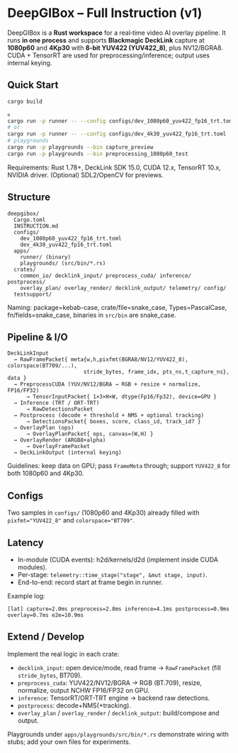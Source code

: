 # DeepGIBox – Full Instruction (v1)

DeepGIBox is a **Rust workspace** for a real‑time video AI overlay pipeline. It runs **in one process** and supports **Blackmagic DeckLink** capture at **1080p60** and **4Kp30** with **8‑bit YUV422 (YUV422_8)**, plus NV12/BGRA8. CUDA + TensorRT are used for preprocessing/inference; output uses internal keying.

## Quick Start
```bash
cargo build

แ
cargo run -p runner -- --config configs/dev_1080p60_yuv422_fp16_trt.toml
# or
cargo run -p runner -- --config configs/dev_4k30_yuv422_fp16_trt.toml
# playgrounds
cargo run -p playgrounds --bin capture_preview
cargo run -p playgrounds --bin preprocessing_1080p60_test
```
Requirements: Rust 1.78+, DeckLink SDK 15.0, CUDA 12.x, TensorRT 10.x, NVIDIA driver. (Optional) SDL2/OpenCV for previews.

## Structure
```
deepgibox/
  Cargo.toml
  INSTRUCTION.md
  configs/
    dev_1080p60_yuv422_fp16_trt.toml
    dev_4k30_yuv422_fp16_trt.toml
  apps/
    runner/ (binary)
    playgrounds/ (src/bin/*.rs)
  crates/
    common_io/ decklink_input/ preprocess_cuda/ inference/ postprocess/
    overlay_plan/ overlay_render/ decklink_output/ telemetry/ config/
  testsupport/
```
Naming: package=kebab-case, crate/file=snake_case, Types=PascalCase, fn/fields=snake_case, binaries in `src/bin` are snake_case.

## Pipeline & I/O
```
DeckLinkInput
  → RawFramePacket{ meta{w,h,pixfmt(BGRA8/NV12/YUV422_8), colorspace(BT709/...),
                        stride_bytes, frame_idx, pts_ns,t_capture_ns}, data }
  → PreprocessCUDA (YUV/NV12/BGRA → RGB + resize + normalize, FP16/FP32)
      → TensorInputPacket{ 1×3×H×W, dtype(Fp16/Fp32), device=GPU }
  → Inference (TRT / ORT-TRT)
      → RawDetectionsPacket
  → Postprocess (decode + threshold + NMS + optional tracking)
      → DetectionsPacket{ boxes, score, class_id, track_id? }
  → OverlayPlan (ops)
      → OverlayPlanPacket{ ops, canvas=(W,H) }
  → OverlayRender (ARGB8+alpha)
      → OverlayFramePacket
  → DeckLinkOutput (internal keying)
```
Guidelines: keep data on GPU; pass `FrameMeta` through; support `YUV422_8` for both 1080p60 and 4Kp30.

## Configs
Two samples in `configs/` (1080p60 and 4Kp30) already filled with `pixfmt="YUV422_8"` and `colorspace="BT709"`.

## Latency
- In-module (CUDA events): h2d/kernels/d2d (implement inside CUDA modules).
- Per-stage: `telemetry::time_stage("stage", &mut stage, input)`.
- End-to-end: record start at frame begin in runner.

Example log:
```
[lat] capture=2.0ms preprocess=2.8ms inference=4.1ms postprocess=0.9ms overlay=0.7ms e2e=10.9ms
```

## Extend / Develop
Implement the real logic in each crate:
- `decklink_input`: open device/mode, read frame → `RawFramePacket` (fill `stride_bytes`, BT709).
- `preprocess_cuda`: YUV422/NV12/BGRA → RGB (BT.709), resize, normalize, output NCHW FP16/FP32 on GPU.
- `inference`: TensorRT/ORT-TRT engine → backend raw detections.
- `postprocess`: decode+NMS(+tracking).
- `overlay_plan` / `overlay_render` / `decklink_output`: build/compose and output.

Playgrounds under `apps/playgrounds/src/bin/*.rs` demonstrate wiring with stubs; add your own files for experiments.

